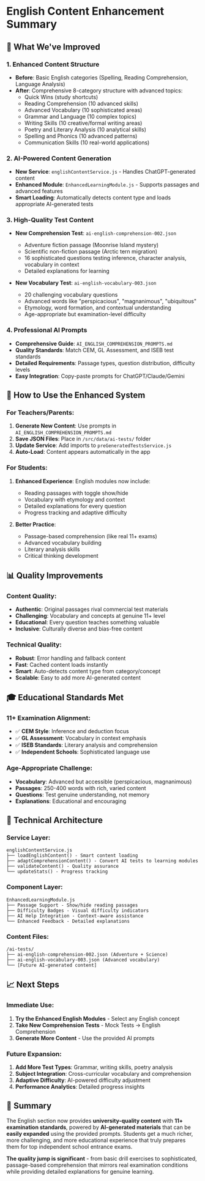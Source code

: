 # English Content Enhancement Summary

## 🎯 What We've Improved

### 1. **Enhanced Content Structure**
- **Before**: Basic English categories (Spelling, Reading Comprehension, Language Analysis)
- **After**: Comprehensive 8-category structure with advanced topics:
  - Quick Wins (study shortcuts)
  - Reading Comprehension (10 advanced skills)
  - Advanced Vocabulary (10 sophisticated areas)
  - Grammar and Language (10 complex topics)
  - Writing Skills (10 creative/formal writing areas)
  - Poetry and Literary Analysis (10 analytical skills)
  - Spelling and Phonics (10 advanced patterns)
  - Communication Skills (10 real-world applications)

### 2. **AI-Powered Content Generation**
- **New Service**: `englishContentService.js` - Handles ChatGPT-generated content
- **Enhanced Module**: `EnhancedLearningModule.js` - Supports passages and advanced features
- **Smart Loading**: Automatically detects content type and loads appropriate AI-generated tests

### 3. **High-Quality Test Content**
- **New Comprehension Test**: `ai-english-comprehension-002.json`
  - Adventure fiction passage (Moonrise Island mystery)
  - Scientific non-fiction passage (Arctic tern migration)
  - 16 sophisticated questions testing inference, character analysis, vocabulary in context
  - Detailed explanations for learning
  
- **New Vocabulary Test**: `ai-english-vocabulary-003.json`
  - 20 challenging vocabulary questions
  - Advanced words like "perspicacious", "magnanimous", "ubiquitous"
  - Etymology, word formation, and contextual understanding
  - Age-appropriate but examination-level difficulty

### 4. **Professional AI Prompts**
- **Comprehensive Guide**: `AI_ENGLISH_COMPREHENSION_PROMPTS.md`
- **Quality Standards**: Match CEM, GL Assessment, and ISEB test standards
- **Detailed Requirements**: Passage types, question distribution, difficulty levels
- **Easy Integration**: Copy-paste prompts for ChatGPT/Claude/Gemini

## 🚀 How to Use the Enhanced System

### For Teachers/Parents:
1. **Generate New Content**: Use prompts in `AI_ENGLISH_COMPREHENSION_PROMPTS.md`
2. **Save JSON Files**: Place in `/src/data/ai-tests/` folder
3. **Update Service**: Add imports to `preGeneratedTestsService.js`
4. **Auto-Load**: Content appears automatically in the app

### For Students:
1. **Enhanced Experience**: English modules now include:
   - Reading passages with toggle show/hide
   - Vocabulary with etymology and context
   - Detailed explanations for every question
   - Progress tracking and adaptive difficulty
   
2. **Better Practice**: 
   - Passage-based comprehension (like real 11+ exams)
   - Advanced vocabulary building
   - Literary analysis skills
   - Critical thinking development

## 📊 Quality Improvements

### Content Quality:
- **Authentic**: Original passages rival commercial test materials
- **Challenging**: Vocabulary and concepts at genuine 11+ level  
- **Educational**: Every question teaches something valuable
- **Inclusive**: Culturally diverse and bias-free content

### Technical Quality:
- **Robust**: Error handling and fallback content
- **Fast**: Cached content loads instantly
- **Smart**: Auto-detects content type from category/concept
- **Scalable**: Easy to add more AI-generated content

## 🎓 Educational Standards Met

### 11+ Examination Alignment:
- ✅ **CEM Style**: Inference and deduction focus
- ✅ **GL Assessment**: Vocabulary in context emphasis  
- ✅ **ISEB Standards**: Literary analysis and comprehension
- ✅ **Independent Schools**: Sophisticated language use

### Age-Appropriate Challenge:
- **Vocabulary**: Advanced but accessible (perspicacious, magnanimous)
- **Passages**: 250-400 words with rich, varied content
- **Questions**: Test genuine understanding, not memory
- **Explanations**: Educational and encouraging

## 🔧 Technical Architecture

### Service Layer:
```
englishContentService.js
├── loadEnglishContent() - Smart content loading
├── adaptComprehensionContent() - Convert AI tests to learning modules
├── validateContent() - Quality assurance
└── updateStats() - Progress tracking
```

### Component Layer:
```
EnhancedLearningModule.js
├── Passage Support - Show/hide reading passages
├── Difficulty Badges - Visual difficulty indicators
├── AI Help Integration - Context-aware assistance
└── Enhanced Feedback - Detailed explanations
```

### Content Files:
```
/ai-tests/
├── ai-english-comprehension-002.json (Adventure + Science)
├── ai-english-vocabulary-003.json (Advanced vocabulary)
└── [Future AI-generated content]
```

## 📈 Next Steps

### Immediate Use:
1. **Try the Enhanced English Modules** - Select any English concept
2. **Take New Comprehension Tests** - Mock Tests → English Comprehension
3. **Generate More Content** - Use the provided AI prompts

### Future Expansion:
1. **Add More Test Types**: Grammar, writing skills, poetry analysis
2. **Subject Integration**: Cross-curricular vocabulary and comprehension
3. **Adaptive Difficulty**: AI-powered difficulty adjustment
4. **Performance Analytics**: Detailed progress insights

## 🎉 Summary

The English section now provides **university-quality content** with **11+ examination standards**, powered by **AI-generated materials** that can be **easily expanded** using the provided prompts. Students get a much richer, more challenging, and more educational experience that truly prepares them for top independent school entrance exams.

**The quality jump is significant** - from basic drill exercises to sophisticated, passage-based comprehension that mirrors real examination conditions while providing detailed explanations for genuine learning.
